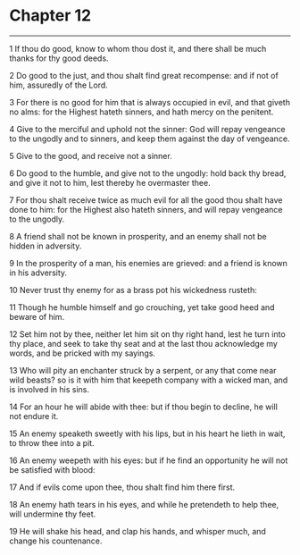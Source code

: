 # Chapter 12

***

1 If thou do good, know to whom thou dost it, and there shall be much thanks for thy good deeds.

2 Do good to the just, and thou shalt find great recompense: and if not of him, assuredly of the Lord.

3 For there is no good for him that is always occupied in evil, and that giveth no alms: for the Highest hateth sinners, and hath mercy on the penitent.

4 Give to the merciful and uphold not the sinner: God will repay vengeance to the ungodly and to sinners, and keep them against the day of vengeance.

5 Give to the good, and receive not a sinner.

6 Do good to the humble, and give not to the ungodly: hold back thy bread, and give it not to him, lest thereby he overmaster thee.

7 For thou shalt receive twice as much evil for all the good thou shalt have done to him: for the Highest also hateth sinners, and will repay vengeance to the ungodly.

8 A friend shall not be known in prosperity, and an enemy shall not be hidden in adversity.

9 In the prosperity of a man, his enemies are grieved: and a friend is known in his adversity.

10 Never trust thy enemy for as a brass pot his wickedness rusteth:

11 Though he humble himself and go crouching, yet take good heed and beware of him.

12 Set him not by thee, neither let him sit on thy right hand, lest he turn into thy place, and seek to take thy seat and at the last thou acknowledge my words, and be pricked with my sayings.

13 Who will pity an enchanter struck by a serpent, or any that come near wild beasts? so is it with him that keepeth company with a wicked man, and is involved in his sins.

14 For an hour he will abide with thee: but if thou begin to decline, he will not endure it.

15 An enemy speaketh sweetly with his lips, but in his heart he lieth in wait, to throw thee into a pit.

16 An enemy weepeth with his eyes: but if he find an opportunity he will not be satisfied with blood:

17 And if evils come upon thee, thou shalt find him there first.

18 An enemy hath tears in his eyes, and while he pretendeth to help thee, will undermine thy feet.

19 He will shake his head, and clap his hands, and whisper much, and change his countenance.

